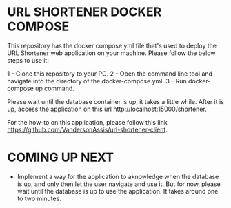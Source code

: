 # URL SHORTENER DOCKER COMPOSE
This repository has the docker compose yml file that's used to deploy the URL Shortener web application on your machine. Please follow the below steps to use it:

1 - Clone this repository to your PC.
2 - Open the command line tool and navigate into the directory of the docker-compose.yml.
3 - Run docker-compose up command.

Please wait until the database container is up, it takes a little while. After it is up, access the application on this url http://localhost:15000/shortener.

For the how-to on this application, please follow this link https://github.com/VandersonAssis/url-shortener-client.

# COMING UP NEXT
- Implement a way for the application to aknowledge when the database is up, and only then let the user navigate and use it. But for now, please wait until the database is up to use the application. It takes around one to two minutes.
